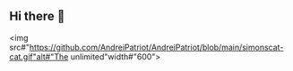 ## Hi there 👋

<img src#"https://github.com/AndreiPatriot/AndreiPatriot/blob/main/simonscat-cat.gif"alt#"The unlimited"width#"600">
